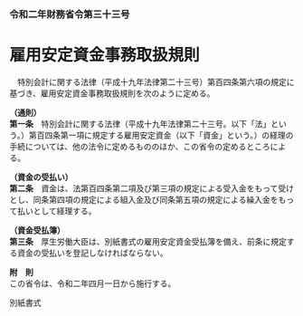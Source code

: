 ### 令和二年財務省令第三十三号  
# 雇用安定資金事務取扱規則  
　特別会計に関する法律（平成十九年法律第二十三号）第百四条第六項の規定に基づき、雇用安定資金事務取扱規則を次のように定める。  
  
**（通則）**  
**第一条**　特別会計に関する法律（平成十九年法律第二十三号。以下「法」という。）第百四条第一項に規定する雇用安定資金（以下「資金」という。）の経理の手続については、他の法令に定めるもののほか、この省令の定めるところによる。  
  
**（資金の受払い）**  
**第二条**　資金は、法第百四条第二項及び第三項の規定による受入金をもって受けとし、同条第四項の規定による組入金及び同条第五項の規定による繰入金をもって払いとして経理する。  
  
**（資金受払簿）**  
**第三条**　厚生労働大臣は、別紙書式の雇用安定資金受払簿を備え、前条に規定する資金の受払いを登記しなければならない。  
  
**附　則**  
この省令は、令和二年四月一日から施行する。  
  
別紙書式
          
        